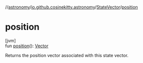 //[astronomy](../../../index.md)/[io.github.cosinekitty.astronomy](../index.md)/[StateVector](index.md)/[position](position.md)

# position

[jvm]\
fun [position](position.md)(): [Vector](../-vector/index.md)

Returns the position vector associated with this state vector.
